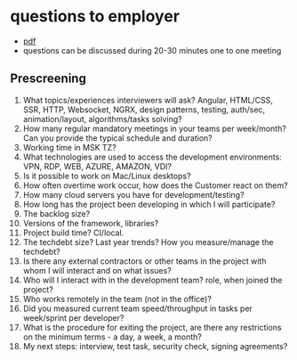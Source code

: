 # questions to employer

 * [pdf](https://stepanovv.ru/kbo/kb/карьера/questions-employer.pdf)
 * questions can be discussed during 20-30 minutes one to one meeting

## Prescreening

1. What topics/experiences interviewers will ask? Angular, HTML/CSS, SSR, HTTP, Websocket, NGRX, design patterns, testing, auth/sec, animation/layout, algorithms/tasks solving?
1. How many regular mandatory meetings in your teams per week/month? Can you provide the typical schedule and duration?
1. Working time in MSK TZ?
1. What technologies are used to access the development environments: VPN, RDP, WEB, AZURE, AMAZON, VDI?
1. Is it possible to work on Mac/Linux desktops?
1. How often overtime work occur, how does the Customer react on them?
1. How many cloud servers you have for development/testing?
1. How long has the project been developing in which I will participate?
1. The backlog size?
1. Versions of the framework, libraries?
1. Project build time? CI/local.
1. The techdebt size? Last year trends? How you measure/manage the techdebt?
1. Is there any external contractors or other teams in the project with whom I will interact and on what issues?
1. Who will I interact with in the development team? role, when joined the project?
1. Who works remotely in the team (not in the office)?
1. Did you measured current team speed/throughput in tasks per week/sprint per developer?
1. What is the procedure for exiting the project, are there any restrictions on the minimum terms - a day, a week, a month?
1. My next steps: interview, test task, security check, signing agreements?

